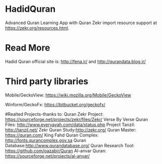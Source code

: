 # HadidQuran
Advanced Quran Learning App with Quran Zekr import resource support at https://zekr.org/resources.html.

# Read More
Hadid Quran official site is: http://fena.ir/ and http://qurandata.blog.ir/

# Third party libraries
Mobile/GeckoView: https://wiki.mozilla.org/Mobile/GeckoView

Winform/GeckoFx: https://bitbucket.org/geckofx/

#Realted Projects-thanks to:
Quran Zekr Project: https://sourceforge.net/projects/zekr/files/Zekr/
Verse By Verse Quran Files: http://www.everyayah.com/data/status.php
Project Tanzil: http://tanzil.net/
Zekr Quran Study:http://zekr.org/
Quran Master: https://quran.com/
King Fahd Quran Complex: http://fonts.qurancomplex.gov.sa
Quran Database:http://www.qurandatabase.org/
Quran Research Tool: https://github.com/oazabir/Quran
Al-anvar Quran: https://sourceforge.net/projects/al-anvar/

